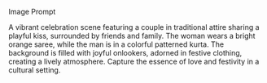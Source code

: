 Image Prompt

A vibrant celebration scene featuring a couple in traditional attire sharing a playful kiss, surrounded by friends and family. The woman wears a bright orange saree, while the man is in a colorful patterned kurta. The background is filled with joyful onlookers, adorned in festive clothing, creating a lively atmosphere. Capture the essence of love and festivity in a cultural setting.
